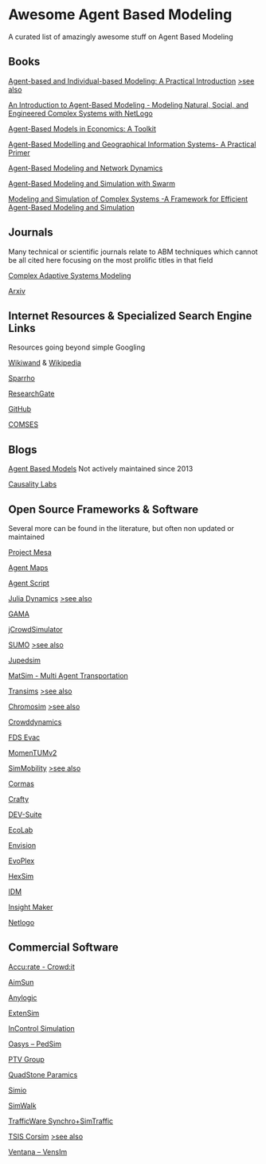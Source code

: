 # Awesome Agent Based Modeling

A curated list of amazingly awesome stuff on Agent Based Modeling

## Books

[Agent-based and Individual-based Modeling: A Practical Introduction](http://www.railsback-grimm-abm-book.com/)
[>see also](https://press.princeton.edu/books/paperback/9780691096667/individual-based-modeling-and-ecology)

[An Introduction to Agent-Based Modeling - Modeling Natural, Social, and Engineered Complex Systems with NetLogo](https://mitpress.mit.edu/books/introduction-agent-based-modeling)

[Agent-Based Models in Economics: A Toolkit](https://www.amazon.com/Agent-Based-Models-Economics-Domenico-Delli/dp/1108414990)

[Agent-Based Modelling and Geographical Information Systems- A Practical Primer](https://uk.sagepub.com/en-gb/eur/agent-based-modelling-and-geographical-information-systems/book250134)

[Agent-Based Modeling and Network Dynamics](https://oxford.universitypressscholarship.com/view/10.1093/acprof:oso/9780198708285.001.0001/acprof-9780198708285?rskey=7mwT7m&result=2)

[Agent-Based Modeling and Simulation with Swarm](https://www.routledge.com/Agent-Based-Modeling-and-Simulation-with-Swarm-1st-Edition/Iba/p/book/9781138033702)

[Modeling and Simulation of Complex Systems -A Framework for Efficient Agent-Based Modeling and Simulation](https://www.springer.com/gp/book/9783658075286)

## Journals

Many technical or scientific journals relate to ABM techniques which cannot be all cited here focusing on the most prolific titles in that field

[Complex Adaptive Systems Modeling](https://link.springer.com/journal/40294)

[Arxiv](https://arxiv.org/search/?query=Agent+Based+Modeling&searchtype=all)

## Internet Resources & Specialized Search Engine Links

Resources going beyond simple Googling

[Wikiwand](https://www.wikiwand.com/en/Agent-based_model) & [Wikipedia](https://en.wikipedia.org/wiki/Agent-based_model)

[Sparrho](https://www.sparrho.com/search/agent%20based%20modeling/)

[ResearchGate](https://www.researchgate.net/search.Search.html?type=researcher&query=agent%20based%20modeling)

[GitHub](https://github.com/search?q=agent+based+modeling&type=Repositories)

[COMSES](https://www.comses.net/resources/modeling-frameworks/)

## Blogs

[Agent Based Models](http://www.agent-based-models.com/blog/) Not actively maintained since 2013

[Causality Labs](https://causality-labs.org)

## Open Source Frameworks & Software

Several more can be found in the literature, but often non updated or maintained

[Project Mesa](https://github.com/projectmesa/mesa)

[Agent Maps](https://github.com/noncomputable/AgentMaps)

[Agent Script](https://github.com/backspaces/agentscript0)

[Julia Dynamics](https://github.com/JuliaDynamics/Agents.jl)
[>see also](https://julialang.org/)

[GAMA](https://gama-platform.github.io/)

[jCrowdSimulator](https://github.com/FraunhoferIVI/jCrowdSimulator)

[SUMO](https://en.wikipedia.org/wiki/Simulation_of_Urban_Mobility)
[>see also](https://sumo.dlr.de/docs/index.html)

[Jupedsim](http://www.jupedsim.org)

[MatSim - Multi Agent Transportation](https://www.matsim.org)

[Transims](https://en.wikipedia.org/wiki/Transims)
[>see also](https://code.google.com/archive/p/transims/)

[Chromosim](https://github.com/sylvain-faure/cromosim)
[>see also](http://www.cromosim.fr)

[Crowddynamics](https://github.com/jaantollander/crowddynamics)

[FDS Evac](https://github.com/firemodels/fds)

[MomenTUMv2](https://github.com/tumcms/MomenTUM)

[SimMobility](https://its.mit.edu/software/simmobility)
[>see also](https://github.com/smart-fm/simmobility-prod)

[Cormas](http://cormas.cirad.fr/en/outil/outil.htm)

[Crafty](https://www.wiki.ed.ac.uk/display/CRAFTY/Home)

[DEV-Suite](https://acims.asu.edu/software/devs-suite/)

[EcoLab](http://ecolab.sourceforge.net)

[Envision](http://envision.bioe.orst.edu)

[EvoPlex](https://evoplex.org)

[HexSim](https://www.hexsim.net)

[IDM](https://www.idmod.org/documentation)

[Insight Maker](https://insightmaker.com)

[Netlogo](https://ccl.northwestern.edu/netlogo/)

## Commercial Software

[Accu:rate - Crowd:it](https://www.accu-rate.de/en/)

[AimSun](https://www.aimsun.com/)

[Anylogic](https://www.anylogic.com/)

[ExtenSim](https://extendsim.com/)

[InControl Simulation](https://www.incontrolsim.com/)

[Oasys – PedSim](https://www.oasys-software.com/)

[PTV Group](https://www.ptvgroup.com/en/)

[QuadStone Paramics](http://www.paramics-online.com/)

[Simio](https://www.simio.com/)

[SimWalk](https://www.simwalk.com/index.html)

[TrafficWare Synchro+SimTraffic](http://www.trafficware.com/synchro.html)

[TSIS Corsim](https://en.wikipedia.org/wiki/CORSIM)
[>see also](https://mctrans.ce.ufl.edu/mct/)

[Ventana – VensIm](https://vensim.com)



